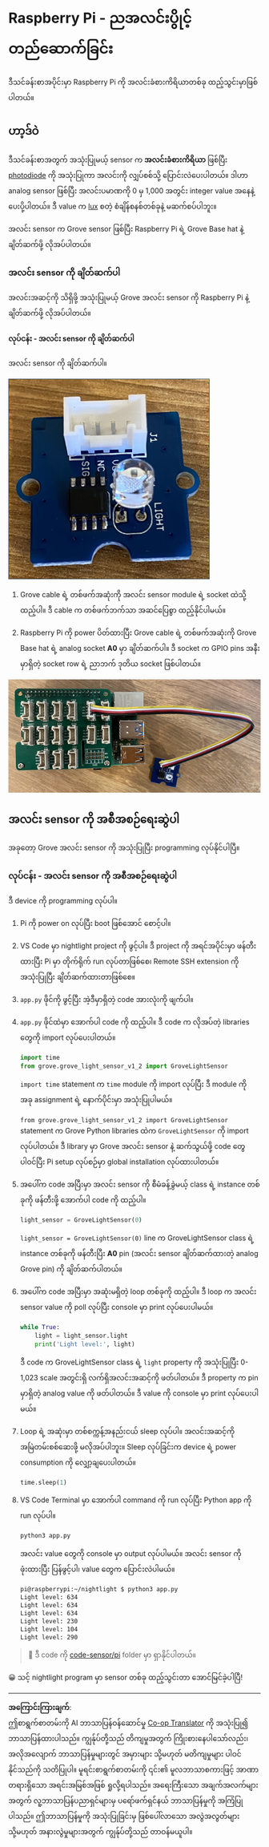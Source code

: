 <!--
CO_OP_TRANSLATOR_METADATA:
{
  "original_hash": "ea733bd0cdf2479e082373f765a08678",
  "translation_date": "2025-08-28T17:28:16+00:00",
  "source_file": "1-getting-started/lessons/3-sensors-and-actuators/pi-sensor.md",
  "language_code": "my"
}
-->
# Raspberry Pi - ညအလင်းပွိုင့်တည်ဆောက်ခြင်း

ဒီသင်ခန်းစာအပိုင်းမှာ Raspberry Pi ကို အလင်းခံစားကိရိယာတစ်ခု ထည့်သွင်းမှာဖြစ်ပါတယ်။

## ဟာ့ဒ်ဝဲ

ဒီသင်ခန်းစာအတွက် အသုံးပြုမယ့် sensor က **အလင်းခံစားကိရိယာ** ဖြစ်ပြီး [photodiode](https://wikipedia.org/wiki/Photodiode) ကို အသုံးပြုကာ အလင်းကို လျှပ်စစ်သို့ ပြောင်းလဲပေးပါတယ်။ ဒါဟာ analog sensor ဖြစ်ပြီး အလင်းပမာဏကို 0 မှ 1,000 အတွင်း integer value အနေနဲ့ ပေးပို့ပါတယ်။ ဒီ value က [lux](https://wikipedia.org/wiki/Lux) စတဲ့ စံချိန်စနစ်တစ်ခုနဲ့ မဆက်စပ်ပါဘူး။

အလင်း sensor က Grove sensor ဖြစ်ပြီး Raspberry Pi ရဲ့ Grove Base hat နဲ့ ချိတ်ဆက်ဖို့ လိုအပ်ပါတယ်။

### အလင်း sensor ကို ချိတ်ဆက်ပါ

အလင်းအဆင့်ကို သိရှိဖို့ အသုံးပြုမယ့် Grove အလင်း sensor ကို Raspberry Pi နဲ့ ချိတ်ဆက်ဖို့ လိုအပ်ပါတယ်။

#### လုပ်ငန်း - အလင်း sensor ကို ချိတ်ဆက်ပါ

အလင်း sensor ကို ချိတ်ဆက်ပါ။

![A grove light sensor](../../../../../translated_images/grove-light-sensor.b8127b7c434e632d6bcdb57587a14e9ef69a268a22df95d08628f62b8fa5505c.my.png)

1. Grove cable ရဲ့ တစ်ဖက်အဆုံးကို အလင်း sensor module ရဲ့ socket ထဲသို့ ထည့်ပါ။ ဒီ cable က တစ်ဖက်ဘက်သာ အဆင်ပြေစွာ ထည့်နိုင်ပါမယ်။

1. Raspberry Pi ကို power ပိတ်ထားပြီး Grove cable ရဲ့ တစ်ဖက်အဆုံးကို Grove Base hat ရဲ့ analog socket **A0** မှာ ချိတ်ဆက်ပါ။ ဒီ socket က GPIO pins အနီးမှာရှိတဲ့ socket row ရဲ့ ညာဘက် ဒုတိယ socket ဖြစ်ပါတယ်။

![The grove light sensor connected to socket A0](../../../../../translated_images/pi-light-sensor.66cc1e31fa48cd7d5f23400d4b2119aa41508275cb7c778053a7923b4e972d7e.my.png)

## အလင်း sensor ကို အစီအစဉ်ရေးဆွဲပါ

အခုတော့ Grove အလင်း sensor ကို အသုံးပြုပြီး programming လုပ်နိုင်ပါပြီ။

### လုပ်ငန်း - အလင်း sensor ကို အစီအစဉ်ရေးဆွဲပါ

ဒီ device ကို programming လုပ်ပါ။

1. Pi ကို power on လုပ်ပြီး boot ဖြစ်အောင် စောင့်ပါ။

1. VS Code မှာ nightlight project ကို ဖွင့်ပါ။ ဒီ project ကို အရင်အပိုင်းမှာ ဖန်တီးထားပြီး Pi မှာ တိုက်ရိုက် run လုပ်တာဖြစ်စေ၊ Remote SSH extension ကို အသုံးပြုပြီး ချိတ်ဆက်ထားတာဖြစ်စေ။

1. `app.py` ဖိုင်ကို ဖွင့်ပြီး အဲ့ဒီမှာရှိတဲ့ code အားလုံးကို ဖျက်ပါ။

1. `app.py` ဖိုင်ထဲမှာ အောက်ပါ code ကို ထည့်ပါ။ ဒီ code က လိုအပ်တဲ့ libraries တွေကို import လုပ်ပေးပါတယ်။

    ```python
    import time
    from grove.grove_light_sensor_v1_2 import GroveLightSensor
    ```

    `import time` statement က `time` module ကို import လုပ်ပြီး ဒီ module ကို အခု assignment ရဲ့ နောက်ပိုင်းမှာ အသုံးပြုပါမယ်။

    `from grove.grove_light_sensor_v1_2 import GroveLightSensor` statement က Grove Python libraries ထဲက `GroveLightSensor` ကို import လုပ်ပါတယ်။ ဒီ library မှာ Grove အလင်း sensor နဲ့ ဆက်သွယ်ဖို့ code တွေ ပါဝင်ပြီး Pi setup လုပ်စဉ်မှာ global installation လုပ်ထားပါတယ်။

1. အပေါ်က code အပြီးမှာ အလင်း sensor ကို စီမံခန့်ခွဲမယ့် class ရဲ့ instance တစ်ခုကို ဖန်တီးဖို့ အောက်ပါ code ကို ထည့်ပါ။

    ```python
    light_sensor = GroveLightSensor(0)
    ```

    `light_sensor = GroveLightSensor(0)` line က GroveLightSensor class ရဲ့ instance တစ်ခုကို ဖန်တီးပြီး **A0** pin (အလင်း sensor ချိတ်ဆက်ထားတဲ့ analog Grove pin) ကို ချိတ်ဆက်ပါတယ်။

1. အပေါ်က code အပြီးမှာ အဆုံးမရှိတဲ့ loop တစ်ခုကို ထည့်ပါ။ ဒီ loop က အလင်း sensor value ကို poll လုပ်ပြီး console မှာ print လုပ်ပေးပါမယ်။

    ```python
    while True:
        light = light_sensor.light
        print('Light level:', light)
    ```

    ဒီ code က GroveLightSensor class ရဲ့ `light` property ကို အသုံးပြုပြီး 0-1,023 scale အတွင်းရှိ လက်ရှိအလင်းအဆင့်ကို ဖတ်ပါတယ်။ ဒီ property က pin မှာရှိတဲ့ analog value ကို ဖတ်ပါတယ်။ ဒီ value ကို console မှာ print လုပ်ပေးပါမယ်။

1. Loop ရဲ့ အဆုံးမှာ တစ်စက္ကန့်အနည်းငယ် sleep လုပ်ပါ။ အလင်းအဆင့်ကို အမြဲတမ်းစစ်ဆေးဖို့ မလိုအပ်ပါဘူး။ Sleep လုပ်ခြင်းက device ရဲ့ power consumption ကို လျှော့ချပေးပါတယ်။

    ```python
    time.sleep(1)
    ```

1. VS Code Terminal မှာ အောက်ပါ command ကို run လုပ်ပြီး Python app ကို run လုပ်ပါ။

    ```sh
    python3 app.py
    ```

    အလင်း value တွေကို console မှာ output လုပ်ပါမယ်။ အလင်း sensor ကို ဖုံးထားပြီး ပြန်ဖွင့်ပါ၊ value တွေက ပြောင်းလဲပါမယ်။

    ```output
    pi@raspberrypi:~/nightlight $ python3 app.py 
    Light level: 634
    Light level: 634
    Light level: 634
    Light level: 230
    Light level: 104
    Light level: 290
    ```

> 💁 ဒီ code ကို [code-sensor/pi](../../../../../1-getting-started/lessons/3-sensors-and-actuators/code-sensor/pi) folder မှာ ရှာနိုင်ပါတယ်။

😀 သင့် nightlight program မှာ sensor တစ်ခု ထည့်သွင်းတာ အောင်မြင်ခဲ့ပါပြီ!

---

**အကြောင်းကြားချက်**:  
ဤစာရွက်စာတမ်းကို AI ဘာသာပြန်ဝန်ဆောင်မှု [Co-op Translator](https://github.com/Azure/co-op-translator) ကို အသုံးပြု၍ ဘာသာပြန်ထားပါသည်။ ကျွန်ုပ်တို့သည် တိကျမှုအတွက် ကြိုးစားနေပါသော်လည်း၊ အလိုအလျောက် ဘာသာပြန်မှုများတွင် အမှားများ သို့မဟုတ် မတိကျမှုများ ပါဝင်နိုင်သည်ကို သတိပြုပါ။ မူရင်းစာရွက်စာတမ်းကို ၎င်း၏ မူလဘာသာစကားဖြင့် အာဏာတရားရှိသော အရင်းအမြစ်အဖြစ် ရှုလို့ရပါသည်။ အရေးကြီးသော အချက်အလက်များအတွက် လူ့ဘာသာပြန်ပညာရှင်များမှ ပရော်ဖက်ရှင်နယ် ဘာသာပြန်မှုကို အကြံပြုပါသည်။ ဤဘာသာပြန်မှုကို အသုံးပြုခြင်းမှ ဖြစ်ပေါ်လာသော အလွဲအလွတ်များ သို့မဟုတ် အနားလွဲမှုများအတွက် ကျွန်ုပ်တို့သည် တာဝန်မယူပါ။
